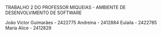 TRABALHO 2 DO PROFESSOR MIQUEIAS - AMBIENTE DE DESENVOLVIMENTO DE SOFTWARE

João Victor Guimarães - 2422775
Andreina - 2412884
Eulaila - 2422785
Maria Alice - 2412829